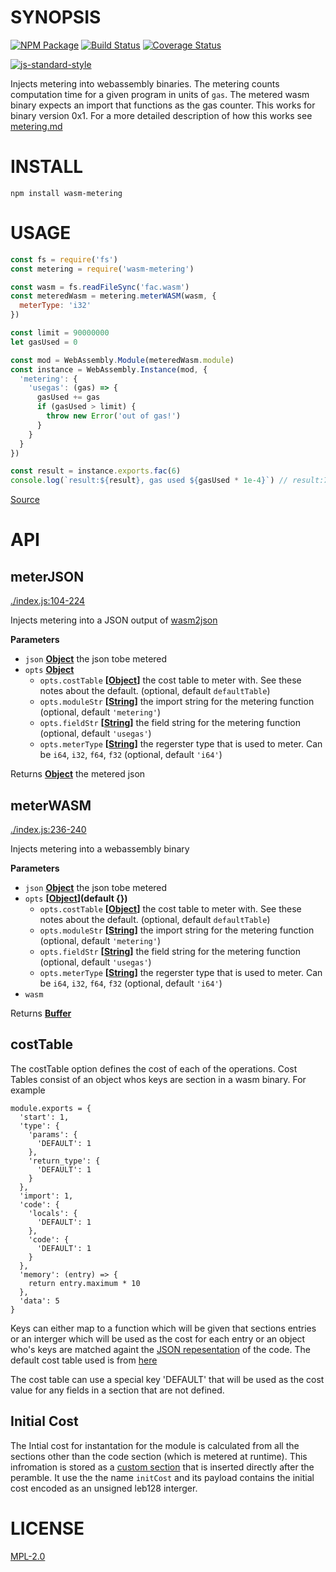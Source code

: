 # SYNOPSIS 

[![NPM Package](https://img.shields.io/npm/v/wasm-metering.svg?style=flat-square)](https://www.npmjs.org/package/wasm-metering)
[![Build Status](https://img.shields.io/travis/ewasm/wasm-metering.svg?branch=master&style=flat-square)](https://travis-ci.org/ewasm/wasm-metering)
[![Coverage Status](https://img.shields.io/coveralls/ewasm/wasm-metering.svg?style=flat-square)](https://coveralls.io/r/ewasm/wasm-metering)

[![js-standard-style](https://cdn.rawgit.com/feross/standard/master/badge.svg)](https://github.com/feross/standard)  

Injects metering into webassembly binaries. The metering counts computation
time for a given program in units of `gas`. The metered wasm binary expects an 
import that functions as the gas counter. This works for binary version 0x1.
For a more detailed description of how this works see [metering.md](https://github.com/ewasm/design/blob/master/metering.md)

# INSTALL
`npm install wasm-metering`

# USAGE
```javascript
const fs = require('fs')
const metering = require('wasm-metering')

const wasm = fs.readFileSync('fac.wasm')
const meteredWasm = metering.meterWASM(wasm, {
  meterType: 'i32'
})

const limit = 90000000
let gasUsed = 0

const mod = WebAssembly.Module(meteredWasm.module)
const instance = WebAssembly.Instance(mod, {
  'metering': {
    'usegas': (gas) => {
      gasUsed += gas
      if (gasUsed > limit) {
        throw new Error('out of gas!')
      }
    }
  }
})

const result = instance.exports.fac(6)
console.log(`result:${result}, gas used ${gasUsed * 1e-4}`) // result:720, gas used 0.4177
```
[Source](./example/index.js)

# API
## meterJSON

[./index.js:104-224](https://github.com/ewasm/wasm-metering/blob/5ab76de89bc07d0abfaa6d0c776c204a752a0d9d/./index.js#L104-L224 "Source code on GitHub")

Injects metering into a JSON output of [wasm2json](https://github.com/ewasm/wasm-json-toolkit#wasm2json)

**Parameters**

-   `json` **[Object](https://developer.mozilla.org/en-US/docs/Web/JavaScript/Reference/Global_Objects/Object)** the json tobe metered
-   `opts` **[Object](https://developer.mozilla.org/en-US/docs/Web/JavaScript/Reference/Global_Objects/Object)** 
    -   `opts.costTable` **\[[Object](https://developer.mozilla.org/en-US/docs/Web/JavaScript/Reference/Global_Objects/Object)]** the cost table to meter with. See these notes about the default. (optional, default `defaultTable`)
    -   `opts.moduleStr` **\[[String](https://developer.mozilla.org/en-US/docs/Web/JavaScript/Reference/Global_Objects/String)]** the import string for the metering function (optional, default `'metering'`)
    -   `opts.fieldStr` **\[[String](https://developer.mozilla.org/en-US/docs/Web/JavaScript/Reference/Global_Objects/String)]** the field string for the metering function (optional, default `'usegas'`)
    -   `opts.meterType` **\[[String](https://developer.mozilla.org/en-US/docs/Web/JavaScript/Reference/Global_Objects/String)]** the regerster type that is used to meter. Can be `i64`, `i32`, `f64`, `f32` (optional, default `'i64'`)

Returns **[Object](https://developer.mozilla.org/en-US/docs/Web/JavaScript/Reference/Global_Objects/Object)** the metered json

## meterWASM

[./index.js:236-240](https://github.com/ewasm/wasm-metering/blob/5ab76de89bc07d0abfaa6d0c776c204a752a0d9d/./index.js#L236-L240 "Source code on GitHub")

Injects metering into a webassembly binary

**Parameters**

-   `json` **[Object](https://developer.mozilla.org/en-US/docs/Web/JavaScript/Reference/Global_Objects/Object)** the json tobe metered
-   `opts` **\[[Object](https://developer.mozilla.org/en-US/docs/Web/JavaScript/Reference/Global_Objects/Object)](default {})** 
    -   `opts.costTable` **\[[Object](https://developer.mozilla.org/en-US/docs/Web/JavaScript/Reference/Global_Objects/Object)]** the cost table to meter with. See these notes about the default. (optional, default `defaultTable`)
    -   `opts.moduleStr` **\[[String](https://developer.mozilla.org/en-US/docs/Web/JavaScript/Reference/Global_Objects/String)]** the import string for the metering function (optional, default `'metering'`)
    -   `opts.fieldStr` **\[[String](https://developer.mozilla.org/en-US/docs/Web/JavaScript/Reference/Global_Objects/String)]** the field string for the metering function (optional, default `'usegas'`)
    -   `opts.meterType` **\[[String](https://developer.mozilla.org/en-US/docs/Web/JavaScript/Reference/Global_Objects/String)]** the regerster type that is used to meter. Can be `i64`, `i32`, `f64`, `f32` (optional, default `'i64'`)
-   `wasm`  

Returns **[Buffer](https://nodejs.org/api/buffer.html)** 

## costTable

The costTable option defines the cost of each of the operations.
Cost Tables consist of an object whos keys are section in a wasm binary. 
For example
```
module.exports = {
  'start': 1,
  'type': {
    'params': {
      'DEFAULT': 1
    },
    'return_type': {
      'DEFAULT': 1
    }
  },
  'import': 1,
  'code': {
    'locals': {
      'DEFAULT': 1
    },
    'code': {
      'DEFAULT': 1
    }
  },
  'memory': (entry) => {
    return entry.maximum * 10
  },
  'data': 5
}

```

Keys can either map to a function which will be given that sections entries or
an interger which will be used as the cost for each entry or an object who's
keys are matched againt the [JSON repesentation](https://github.com/ewasm/wasm-json-toolkit) of the code.
The default cost table used is from [here](https://github.com/ewasm/design/blob/metering/determining_wasm_gas_costs.md)

The cost table can use a special key 'DEFAULT' that will be used as the cost value for any fields in a section that are not defined.

## Initial Cost
The Intial cost for instantation for the module is calculated from all the 
sections other than the code section (which is metered at runtime). This infromation is
stored as a [custom section](https://github.com/WebAssembly/design/blob/master/BinaryEncoding.md#name-section)
that is inserted directly after the peramble. It use the the name `initCost` and
its payload contains the initial cost encoded as an unsigned leb128 interger.

# LICENSE
[MPL-2.0](https://tldrlegal.com/license/mozilla-public-license-2.0-(mpl-2))
